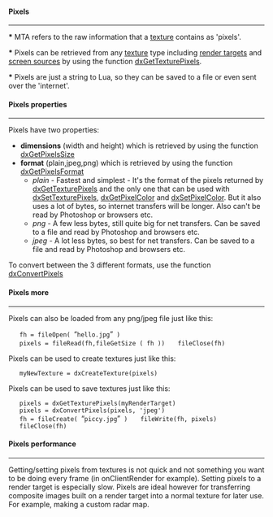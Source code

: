 #### Pixels

------------------------------------------------------------------------

**\*** MTA refers to the raw information that a [texture](/docs/texture.md "wikilink") contains as 'pixels'.

**\*** Pixels can be retrieved from any [texture](/docs/texture.md "wikilink") type including [render targets](/dxCreateRenderTarget.md "wikilink") and [screen sources](/dxCreateScreenSource.md "wikilink") by using the function [dxGetTexturePixels](/dxGetTexturePixels.md "wikilink").

**\*** Pixels are just a string to Lua, so they can be saved to a file or even sent over the 'internet'.

#### Pixels properties

------------------------------------------------------------------------

Pixels have two properties:

-   **dimensions** (width and height) which is retrieved by using the function [dxGetPixelsSize](/docs/dxgetpixelssize.md "wikilink")
-   **format** (plain,jpeg,png) which is retrieved by using the function [dxGetPixelsFormat](/docs/dxgetpixelsformat.md "wikilink")
    -   *plain* - Fastest and simplest - It's the format of the pixels returned by [dxGetTexturePixels](/docs/dxgettexturepixels.md "wikilink") and the only one that can be used with [dxSetTexturePixels](/dxSetTexturePixels.md "wikilink"), [dxGetPixelColor](/dxGetPixelColor.md "wikilink") and [dxSetPixelColor](/dxSetPixelColor.md "wikilink"). But it also uses a lot of bytes, so internet transfers will be longer. Also can't be read by Photoshop or browsers etc.
    -   *png* - A few less bytes, still quite big for net transfers. Can be saved to a file and read by Photoshop and browsers etc.
    -   *jpeg* - A lot less bytes, so best for net transfers. Can be saved to a file and read by Photoshop and browsers etc.

To convert between the 3 different formats, use the function [dxConvertPixels](/docs/dxconvertpixels.md "wikilink")

#### Pixels more

------------------------------------------------------------------------

Pixels can also be loaded from any png/jpeg file just like this:

`   fh = fileOpen( `“`hello.jpg`”` )`
`   pixels = fileRead(fh,fileGetSize ( fh ))`
`   fileClose(fh)`

Pixels can be used to create textures just like this:

`   myNewTexture = dxCreateTexture(pixels)`

Pixels can be used to save textures just like this:

`   pixels = dxGetTexturePixels(myRenderTarget)`
`   pixels = dxConvertPixels(pixels, 'jpeg')`
`   fh = fileCreate( `“`piccy.jpg`”` )`
`   fileWrite(fh, pixels)`
`   fileClose(fh)`

#### Pixels performance

------------------------------------------------------------------------

Getting/setting pixels from textures is not quick and not something you want to be doing every frame (in onClientRender for example). Setting pixels to a render target is especially slow. Pixels are ideal however for transferring composite images built on a render target into a normal texture for later use. For example, making a custom radar map.
